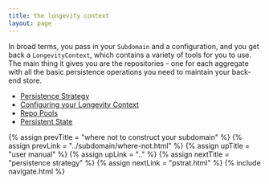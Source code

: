 ```yaml
---
title: the longevity context
layout: page
---
```


In broad terms, you pass in your `Subdomain` and a configuration, and
you get back a `LongevityContext`, which contains a variety of tools
for you to use. The main thing it gives you are the repositories - one
for each aggregate with all the basic persistence operations you need
to maintain your back-end store.

- [Persistence Strategy](pstrat.html)
- [Configuring your Longevity Context](config.html)
- [Repo Pools](repo-pools.html)
- [Persistent State](persistent-state.html)

{% assign prevTitle = "where not to construct your subdomain" %}
{% assign prevLink = "../subdomain/where-not.html" %}
{% assign upTitle = "user manual" %}
{% assign upLink = ".." %}
{% assign nextTitle = "persistence strategy" %}
{% assign nextLink = "pstrat.html" %}
{% include navigate.html %}

